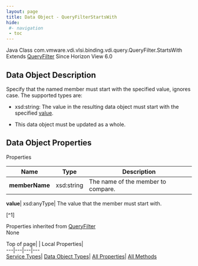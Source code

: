```yaml
---
layout: page
title: Data Object - QueryFilterStartsWith
hide:
 #- navigation
 - toc
---
```






Java Class
    com.vmware.vdi.vlsi.binding.vdi.query.QueryFilter.StartsWith
Extends
     [QueryFilter](vdi.query.QueryFilter.Filter.md)
Since 
    Horizon View 6.0

## Data Object Description 

Specify that the named member must start with the specified value, ignores case. The supported types are: 

  * xsd:string: The value in the resulting data object must start with the specified [value](vdi.query.QueryFilter.StartsWith.md#value).


  * This data object must be updated as a whole.



## Data Object Properties

Properties

Name |  Type |  Description   
---|---|---  
**memberName**|  xsd:string|  The name of the member to compare.   
  
**value**|  xsd:anyType|  The value that the member must start with.   


[^1]

  
Properties inherited from [QueryFilter](vdi.query.QueryFilter.Filter.md)  
None  
  
  
Top of page| | Local Properties|   
---|---|---|---  
[Service Types](index-mo_types.md)| [Data Object Types](index-do_types.md)| [All Properties](index-properties.md)| [All Methods](index-methods.md)  
  
  

